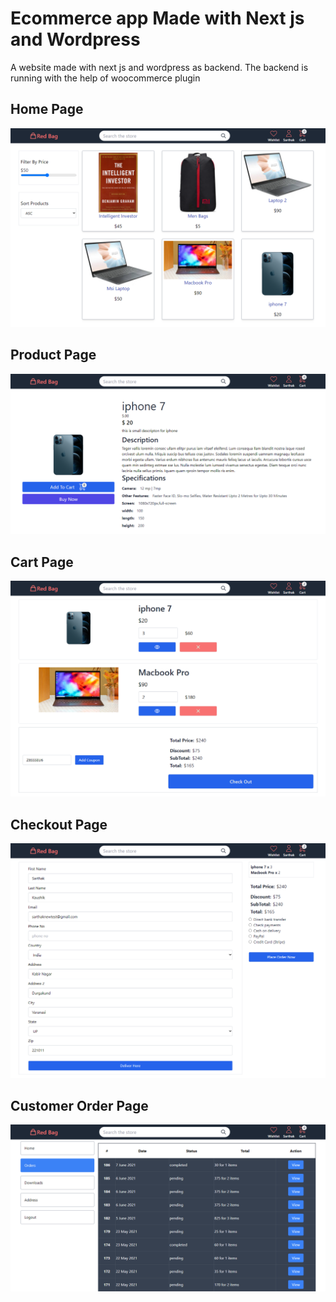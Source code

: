 # Ecommerce app Made with Next js and Wordpress


A website made with next js and wordpress as backend.
The backend is running with the help of woocommerce plugin 


## Home Page

![home-page](showcase/1.png)

## Product Page

![product-page](showcase/2.png)



## Cart Page

![cart-page](showcase/5.png)

## Checkout Page

![checkout-page](showcase/6.png)

## Customer Order Page

![customer-order-page](showcase/3.png)
